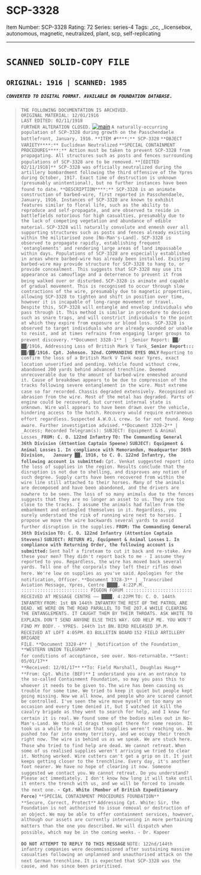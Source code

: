 # SCP-3328
Item Number: SCP-3328
Rating: 72
Series: series-4
Tags: _cc, _licensebox, autonomous, magnetic, neutralized, plant, scp, self-replicating

---

# `SCANNED SOLID-COPY FILE`
## `ORIGINAL: 1916 | SCANNED: 1985`
##### `CONVERTED TO DIGITAL FORMAT. AVAILABLE ON FOUNDATION DATABASE.`
> `THE FOLLOWING DOCUMENTATION IS ARCHIVED.`  
>  `ORIGINAL MATERIAL: 12/01/1916`  
>  `LAST EDITED: 02/11/1918`  
>  `FURTHER ALTERATION CLOSED.`
[![main](https://scp-wiki.wdfiles.com/local--resized-images/scp-3328/main/medium.jpg)](https://scp-wiki.wdfiles.com/local--files/scp-3328/main)
`A naturally-occurring population of SCP-3328 during growth on the Passchendaele battlefront, January, 1916.`
`**ITEM #****:** SCP-3328`
`**OBJECT VARIETY****:** Euclidean Neutralized`
`**SPECIAL CONTAINMENT PROCEDURES****:** Action must be taken to prevent SCP-3328 from propagating. All structures such as posts and fences surrounding populations of SCP-3328 are to be removed.`
`**[EDITED 02/11/1918]** SCP-3328 was officially neutralized during the artillery bombardment following the third offensive of the Ypres during October, 1917. Exact time of destruction is unknown (presumably unintentional), but no further instances have been found to date.`
`**DESCRIPTION****:** SCP-3328 is an animate construction of barbed-wire, first reported in Passchendaele, January, 1916. Instances of SCP-3328 are known to exhibit features similar to floral life, such as the ability to reproduce and self-propagate, and are observed to reside in battlefields notorious for high casualties, presumably due to the lack of competing vegetation and abundance of edible material.`
`SCP-3328 will naturally convolute and enmesh over all supporting structures such as posts and fences already existing within the militarised zone [No-Man's-Land]. SCP-3328 is observed to propagate rapidly, establishing frequent 'entanglements' and rendering large areas of land impassable within days. Populations of SCP-3328 are especially established in areas where barbed-wire has already been installed. Existing barbed-wire may provide structure for SCP-3328 to hang to, or provide concealment. This suggests that SCP-3328 may use its appearance as camouflage and a deterrence to prevent it from being walked over or disturbed.`
`SCP-3328 is animate and capable of gradual movement. This is recognised to occur through slow contractions of the wire, presumably due to magnetic properties, allowing SCP-3328 to tighten and shift in position over time, however it is incapable of long-range movement or travel. Despite this, SCP-3328 will entangle and envelop individuals who pass through it. This method is similar in procedure to devices such as snare traps, and will constrict individuals to the point at which they expire from exposure or blood loss. SCP-3328 is observed to target individuals who are already wounded or unable to resist, and at times refrains from engaging larger groups to prevent discovery.`
`**Document 3328-1** | _Senior Report: ██/██/1916, Addressing Loss of British Mark V Tank_`
> **`Senior Report::: ██/██/1916. Cpt. Johnson. 32nd.`**
> **`COMMANDING EYES ONLY`**
> `Reporting to confirm the loss of a British Mark V Tank near Ypres, exact location unverified and pending.`
> `Vehicle found without crew, abandoned 200 yards behind advanced trenchline. Deemed unrecoverable due to the amount of barbed-wire enmeshed around it. Cause of breakdown appears to be due to compression of the tracks following severe entanglement in the wire. Most extreme case so far recorded.`
> `Chassis degraded extensively. Recognised as abrasion from the wire. Most of the metal has degraded. Parts of engine could be recovered, but current internal state is unknown. Wire wall appears to have been drawn over the vehicle, hindering access to the hatch. Recovery would require extraneous effort regardless.`
> `Suspected A.W.O.L crew. So far not found. Keep aware. Further investigation advised.`
`**Document 3328-2** | _Access; Recorded Telegram(s): SUBJECT: Equipment & Animal Losses_`
> **`FROM: C. O. 122nd Infantry`**
> **`TO: The Commanding General 36th Division (Attention Captain Speene)`**
> **`SUBJECT: Equipment & Animal Losses`**
> **`1. In compliance with Memorandum, Headquarter 36th Division,  
>  January ██, 1916, to C. O. 122nd Infantry, the following account is submitted:`**
> `Cpt. Venkat suggested report into the loss of supplies in the region. Results conclude that the disruption is not due to shelling, and disproves any notion of such degree. Supply carts have been recovered from within the wire line still attached to their horses. Many of the animals are decomposed and have been abandoned, and the drivers are nowhere to be seen.`
> `The loss of so many animals due to the fences suggests that they are no longer an asset to us. They are too close to the tracks. I assume the animals had fallen from the embankment and entangled themselves in it. Regardless, you surely understand the risk of running wire next to horses. I propose we move the wire backwards several yards to avoid further disruption in the supplies.`
> **`FROM: The Commanding General 36th Division`**
> **`TO: C. O. 122nd Infantry (Attention Captain Stevens)`**
> **`SUBJECT: RETURN #1, Equipment & Animal Losses`**
> **`1. In compliance with Returning Order, the following account is submitted:`**
> `Sent half a fireteam to cut it back and re-stake. Are these your men? They didn't report back to me - I assume they reported to you. Regardless, the wire has moved back several yards. Tell one of the corporals they left their rifles down here. We're low on supplies as you've said.`
> `Apologies for the notification, Officer.`
`**Document 3328-3** | _Transcribed Aviation Message, Ypres, Centre ████, 4:22P.M._`
> `::::::::::::::::::::::::: PIGEON FORUM :::::::::::::::::::::::::`
> `RECEIVED AT MESSAGE CENTRE —— ████, 4:22PM`
> `TO: C. O. 144th INFANTRY`
> `FROM: 1st BN 144th INFANTRY`
> `THE REST OF THE PATROL ARE DEAD. WE WERE ON THE ROAD PARALLEL TO THE 207.4 WHILE CLEARING THE ENTANGLEMENTS. IT CAUGHT THEM BY THEIR THROATS. ASK WHITE TO EXPLAIN.`
> `DON'T SEND ANYONE ELSE THIS WAY. GOD HELP ME. YOU WON'T FIND MY BODY.`
> `- YPRES. 144th 1st BN.`
> `BIRD RELEASED 3P.M.`  
>  `RECEIVED AT LOFT 4:05PM.`
> `03 BULLETIN BOARD`
> `152 FIELD ARTILLERY BRIGADE`  
>  `FILE.`
`**Document 3328-4** | _Notification of the Foundation_`
> `**WESTERN UNION TELEGRAM**`  
>  `for conditions of acceptance, see over. Non-returnable.`
> `**Sent: 05/01/17**`  
>  `**Received: 12/01/17**`
> `**To: Field Marshall, Doughlas Haug**`
> `**From: Cpt. White (BEF)**`
> `I understand you are an entrance to the so-called Containment Foundation, so may you pass this to whoever it needs to be given to.`
> `The wire has been causing us trouble for some time. We tried to keep it quiet but people kept going missing. Now we all know, and people who are scared cannot be controlled. I've seen the wire move myself on too many an occasion and every time denied it, but I watched it kill the cavalry brigade as they went to search for help, and I know for certain it is real.`
> `We found some of the bodies miles out in No-Man's-Land. We think it drags them out there for some reason. It took us a while to realise that supplies weren't reaching us. We pushed too far into enemy territory, and we occupy their trench right now. The wire is behind us as we speak. We are stuck here. Those who tried to find help are dead. We cannot retreat.`
> `When some of us realised supplies weren't arriving we tried to clear it. Nothing worked. Wire cutters can't get a grip on it. It just keeps getting closer to the trenchline. Every day, it's another foot nearer. We have no hope of clearing it now. Someone suggested we contact you.`
> `We cannot retreat. Do you understand? Please act immediately. I don't know how long it will take until it enters the trench with us, and we will be forced to invade the next one.`
> **`- Cpt. White (Member of British Expeditionary Force)`**
> `**SPECIAL CONTAINMENT PROCEDURES FOUNDATION**`  
>  `**Secure, Correct, Protect**`
> `Addressing Cpt. White:`
> `Sir, the Foundation is not authorised to issue removal or destruction of an object.`
> `We may be able to offer containment services, however, although our assets are currently intervening in more pertaining matters than the one you described.`
> `We will dispatch when possible, which may be in the coming weeks.`
> `- Dr. Kapeer`
>   
> 
> **`DO NOT ATTEMPT TO REPLY TO THIS MESSAGE`**
`NOTE: 122nd/144th infantry companies were decommissioned after sustaining massive casualties following an unplanned and unauthorised attack on the next German trenchline.`
`It is expected that SCP-3328 was the cause, and has since been prioritised.`